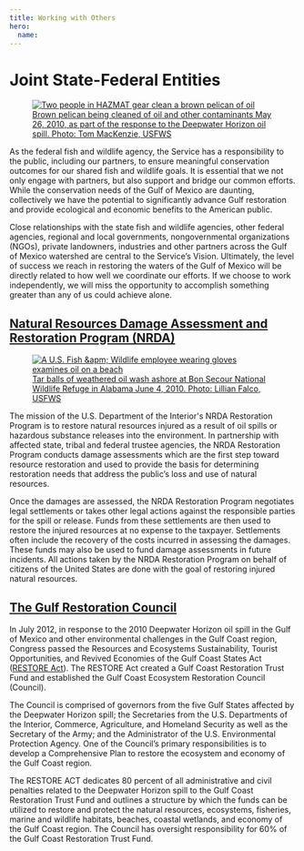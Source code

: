 ```yaml
---
title: Working with Others
hero:
  name:
---
```


# Joint State-Federal Entities

<a href="https://flic.kr/p/8DbEr5">
  <figure>
    <img src="../../images/cleaning-brown-pelican.jpg" alt="Two people in HAZMAT gear clean a brown pelican of oil" >
    <figcaption>Brown pelican being cleaned of oil and other contaminants May 26, 2010, as part of the response to the Deepwater Horizon oil spill. Photo: Tom MacKenzie, USFWS</figcaption>
  </figure>
</a>

As the federal fish and wildlife agency, the Service has a responsibility to the public, including our partners, to ensure meaningful conservation outcomes for our shared fish and wildlife goals. It is essential that we not only engage with partners, but also support and bridge our common efforts. While the conservation needs of the Gulf of Mexico are daunting, collectively we have the potential to significantly advance Gulf restoration and provide ecological and economic benefits to the American public.

Close relationships with the state fish and wildlife agencies, other federal agencies, regional and local governments, nongovernmental organizations (NGOs), private landowners, industries and other partners across the Gulf of Mexico watershed are central to the Service’s Vision. Ultimately, the level of success we reach in restoring the waters of the Gulf of Mexico will be directly related to how well we coordinate our efforts. If we choose to work independently, we will miss the opportunity to accomplish something greater than any of us could achieve alone.

## [Natural Resources Damage Assessment and Restoration Program (NRDA)](http://www.doi.gov/restoration/index.cfm)

<a href="https://flic.kr/p/8D8zWF">
  <figure>
    <img src="../../images/tar-balls-on-shore.jpg" alt="A U.S. Fish &apm; Wildlife employee wearing gloves examines oil on a beach" >
    <figcaption>Tar balls of weathered oil wash ashore at Bon Secour National Wildlife Refuge in Alabama June 4, 2010. Photo: Lillian Falco, USFWS</figcaption>
  </figure>
</a>

The mission of the U.S. Department of the Interior's NRDA Restoration Program is to restore natural resources injured as a result of oil spills or hazardous substance releases into the environment. In partnership with affected state, tribal and federal trustee agencies, the NRDA Restoration Program conducts damage assessments which are the first step toward resource restoration and used to provide the basis for determining restoration needs that address the public’s loss and use of natural resources.

Once the damages are assessed, the NRDA Restoration Program negotiates legal settlements or takes other legal actions against the responsible parties for the spill or release. Funds from these settlements are then used to restore the injured resources at no expense to the taxpayer. Settlements often include the recovery of the costs incurred in assessing the damages. These funds may also be used to fund damage assessments in future incidents. All actions taken by the NRDA Restoration Program on behalf of citizens of the United States are done with the goal of restoring injured natural resources.

## [The Gulf Restoration Council](http://www.restorethegulf.gov/)

In July 2012, in response to the 2010 Deepwater Horizon oil spill in the Gulf of Mexico and other environmental challenges in the Gulf Coast region, Congress passed the Resources and Ecosystems Sustainability, Tourist Opportunities, and Revived Economies of the Gulf Coast States Act ([RESTORE Act](http://www.restorethegulf.gov/sites/default/files/RESTORE%20ACT%20July2012.pdf)). The RESTORE Act created a Gulf Coast Restoration Trust Fund and established the Gulf Coast Ecosystem Restoration Council (Council).

The Council is comprised of governors from the five Gulf States affected by the Deepwater Horizon spill; the Secretaries from the U.S. Departments of the Interior, Commerce, Agriculture, and Homeland Security as well as the Secretary of the Army; and the Administrator of the U.S. Environmental Protection Agency. One of the Council’s primary responsibilities is to develop a Comprehensive Plan to restore the ecosystem and economy of the Gulf Coast region.

The RESTORE ACT dedicates 80 percent of all administrative and civil penalties related to the Deepwater Horizon spill to the Gulf Coast Restoration Trust Fund and outlines a structure by which the funds can be utilized to restore and protect the natural resources, ecosystems, fisheries, marine and wildlife habitats, beaches, coastal wetlands, and economy of the Gulf Coast region. The Council has oversight responsibility for 60% of the Gulf Coast Restoration Trust Fund.
